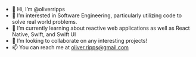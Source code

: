 - 👋 Hi, I’m @oliverripps
- 👀 I’m interested in Software Engineering, particularly utilizing code to solve real world problems.
- 🌱 I’m currently learning about reactive web applications as well as React Native, Swift, and Swift UI
- 💞️ I’m looking to collaborate on any interesting projects!
- 📫 You can reach me at oliver.ripps@gmail.com

<!---
oliverripps/oliverripps is a ✨ special ✨ repository because its `README.md` (this file) appears on your GitHub profile.
You can click the Preview link to take a look at your changes.
--->
